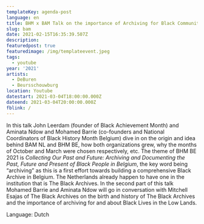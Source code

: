 ```yaml
---
templateKey: agenda-post
language: en
title: BHM x BAM Talk on the importance of Archiving for Black Communities
slug: bam
date: 2021-02-15T16:35:39.507Z
description:
featuredpost: true
featuredimage: /img/templateevent.jpeg
tags:
  - youtube
year: '2021'
artists:
  - DeBuren
  - Beursschouwburg
location: Youtube
datestart: 2021-03-04T18:00:00.000Z
dateend: 2021-03-04T20:00:00.000Z
fblink: /
---
```



In this talk John Leerdam (founder of Black Achievement Month) and Aminata Ndow and Mohamed Barrie (co-founders and National Coordinators of Black History Month Belgium) dive in on the origin and idea behind BAM NL and BHM BE, how both organizations grew, why the months of October and March were chosen respectively, etc.
The theme of BHM BE 2021 is *Collecting Our Past and Future: Archiving and Documenting the Past, Future and Present of Black People in Belgium*, the key word being “archiving” as this is a first effort towards building a comprehensive Black Archive in Belgium. The Netherlands already happen to have one in the institution that is The Black Archives. In the second part of this talk Mohamed Barrie and Aminata Ndow will go in conversation with Mitchell Esajas of The Black Archives on the birth and history of The Black Archives and the importance of archiving for and about Black Lives in the Low Lands.


Language: Dutch
